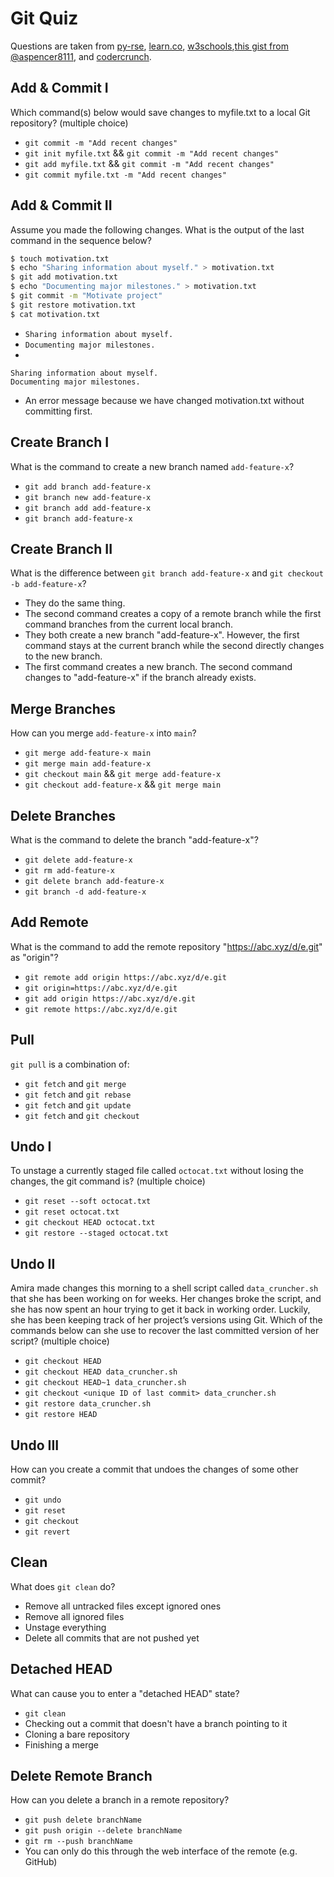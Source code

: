# Git Quiz

Questions are taken from [py-rse](https://merely-useful.tech/py-rse/index.html), [learn.co](https://learn.co/lessons/git-github-learn-quiz), [w3schools](https://www.w3schools.com/quiztest/quiztest.asp?qtest=GIT),[this gist from @aspencer8111](https://gist.github.com/aspencer8111/17a80fb0a2be7b4718237fe8caa6e09c), and [codercrunch](https://www.codercrunch.com/quiz/take/1650218502/git-branching).

## Add & Commit I

Which command(s) below would save changes to myfile.txt to a local Git repository? (multiple choice)

* `git commit -m "Add recent changes"`
* `git init myfile.txt` && `git commit -m "Add recent changes"`
* `git add myfile.txt` && `git commit -m "Add recent changes"`
* `git commit myfile.txt -m "Add recent changes"`

## Add & Commit II

Assume you made the following changes. What is the output of the last command in the sequence below?

```bash
$ touch motivation.txt
$ echo "Sharing information about myself." > motivation.txt
$ git add motivation.txt
$ echo "Documenting major milestones." > motivation.txt
$ git commit -m "Motivate project"
$ git restore motivation.txt
$ cat motivation.txt
```

* `Sharing information about myself.`
* `Documenting major milestones.`
* 
```
Sharing information about myself.
Documenting major milestones.
```
* An error message because we have changed motivation.txt without committing first.

## Create Branch I

What is the command to create a new branch named `add-feature-x`?

* `git add branch add-feature-x`
* `git branch new add-feature-x`
* `git branch add add-feature-x`
* `git branch add-feature-x`

## Create Branch II

What is the difference between `git branch add-feature-x` and `git checkout -b add-feature-x`?

* They do the same thing.
* The second command creates a copy of a remote branch while the first command branches from the current local branch.
* They both create a new branch "add-feature-x". However, the first command stays at the current branch while the second directly changes to the new branch.
* The first command creates a new branch. The second command changes to "add-feature-x" if the branch already exists.

## Merge Branches

How can you merge `add-feature-x` into `main`?

* `git merge add-feature-x main`
* `git merge main add-feature-x`
* `git checkout main` && `git merge add-feature-x`
* `git checkout add-feature-x` && `git merge main`

## Delete Branches

What is the command to delete the branch "add-feature-x"?

* `git delete add-feature-x`
* `git rm add-feature-x`
* `git delete branch add-feature-x`
* `git branch -d add-feature-x`

## Add Remote

What is the command to add the remote repository "https://abc.xyz/d/e.git" as "origin"?

* `git remote add origin https://abc.xyz/d/e.git`
* `git origin=https://abc.xyz/d/e.git`
* `git add origin https://abc.xyz/d/e.git`
* `git remote https://abc.xyz/d/e.git`

## Pull

`git pull` is a combination of:

* `git fetch` and `git merge`
* `git fetch` and `git rebase`
* `git fetch` and `git update`
* `git fetch` and `git checkout`

## Undo I

To unstage a currently staged file called `octocat.txt` without losing the changes, the git command is? (multiple choice)

* `git reset --soft octocat.txt`
* `git reset octocat.txt`
* `git checkout HEAD octocat.txt`
* `git restore --staged octocat.txt`

## Undo II

Amira made changes this morning to a shell script called `data_cruncher.sh` that she has been working on for weeks. Her changes broke the script, and she has now spent an hour trying to get it back in working order. Luckily, she has been keeping track of her project’s versions using Git. Which of the commands below can she use to recover the last committed version of her script? (multiple choice)

* `git checkout HEAD`
* `git checkout HEAD data_cruncher.sh`
* `git checkout HEAD~1 data_cruncher.sh`
* `git checkout <unique ID of last commit> data_cruncher.sh`
* `git restore data_cruncher.sh`
* `git restore HEAD`

## Undo III

How can you create a commit that undoes the changes of some other commit?

* `git undo`
* `git reset`
* `git checkout`
* `git revert`

## Clean

What does `git clean` do?

* Remove all untracked files except ignored ones
* Remove all ignored files
* Unstage everything
* Delete all commits that are not pushed yet

## Detached HEAD 

What can cause you to enter a "detached HEAD" state?

* `git clean`
* Checking out a commit that doesn't have a branch pointing to it
* Cloning a bare repository
* Finishing a merge

## Delete Remote Branch

How can you delete a branch in a remote repository?

* `git push delete branchName`
* `git push origin --delete branchName`
* `git rm --push branchName`
* You can only do this through the web interface of the remote (e.g. GitHub)
